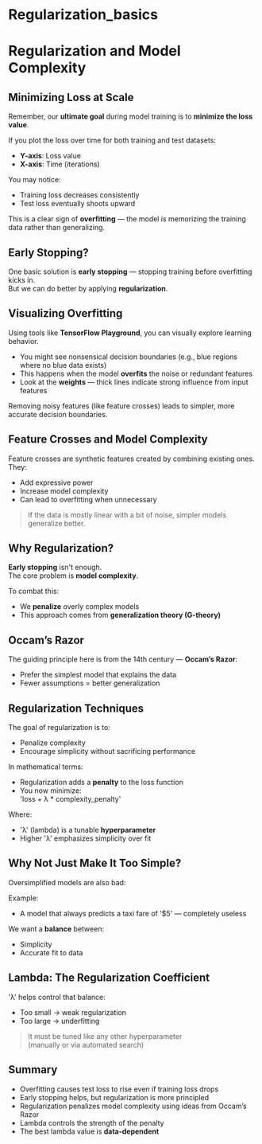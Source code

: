 # Regularization_basics

# Regularization and Model Complexity

## Minimizing Loss at Scale

Remember, our **ultimate goal** during model training is to **minimize the loss value**.

If you plot the loss over time for both training and test datasets:
- **Y-axis**: Loss value  
- **X-axis**: Time (iterations)  

You may notice:
- Training loss decreases consistently  
- Test loss eventually shoots upward  

This is a clear sign of **overfitting** — the model is memorizing the training data rather than generalizing.

## Early Stopping?

One basic solution is **early stopping** — stopping training before overfitting kicks in.  
But we can do better by applying **regularization**.

## Visualizing Overfitting

Using tools like **TensorFlow Playground**, you can visually explore learning behavior.

- You might see nonsensical decision boundaries (e.g., blue regions where no blue data exists)
- This happens when the model **overfits** the noise or redundant features
- Look at the **weights** — thick lines indicate strong influence from input features

Removing noisy features (like feature crosses) leads to simpler, more accurate decision boundaries.

## Feature Crosses and Model Complexity

Feature crosses are synthetic features created by combining existing ones.  
They:
- Add expressive power
- Increase model complexity
- Can lead to overfitting when unnecessary

> If the data is mostly linear with a bit of noise, simpler models generalize better.

## Why Regularization?

**Early stopping** isn't enough.  
The core problem is **model complexity**.

To combat this:
- We **penalize** overly complex models
- This approach comes from **generalization theory (G-theory)**

## Occam’s Razor

The guiding principle here is from the 14th century — **Occam’s Razor**:
- Prefer the simplest model that explains the data
- Fewer assumptions = better generalization

## Regularization Techniques

The goal of regularization is to:
- Penalize complexity
- Encourage simplicity without sacrificing performance

In mathematical terms:
- Regularization adds a **penalty** to the loss function
- You now minimize:  
  'loss + λ * complexity_penalty'

Where:
- 'λ' (lambda) is a tunable **hyperparameter**
- Higher 'λ' emphasizes simplicity over fit

## Why Not Just Make It Too Simple?

Oversimplified models are also bad:

Example:
- A model that always predicts a taxi fare of '$5' — completely useless

We want a **balance** between:
- Simplicity
- Accurate fit to data

## Lambda: The Regularization Coefficient

'λ' helps control that balance:
- Too small → weak regularization
- Too large → underfitting

> It must be tuned like any other hyperparameter  
> (manually or via automated search)

## Summary

- Overfitting causes test loss to rise even if training loss drops
- Early stopping helps, but regularization is more principled
- Regularization penalizes model complexity using ideas from Occam’s Razor
- Lambda controls the strength of the penalty
- The best lambda value is **data-dependent**

